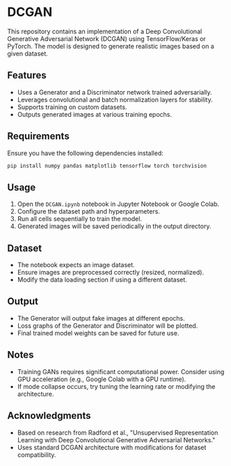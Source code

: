 # DCGAN

This repository contains an implementation of a Deep Convolutional Generative Adversarial Network (DCGAN) using TensorFlow/Keras or PyTorch. The model is designed to generate realistic images based on a given dataset.

## Features
- Uses a Generator and a Discriminator network trained adversarially.
- Leverages convolutional and batch normalization layers for stability.
- Supports training on custom datasets.
- Outputs generated images at various training epochs.

## Requirements
Ensure you have the following dependencies installed:

```bash
pip install numpy pandas matplotlib tensorflow torch torchvision
```

## Usage
1. Open the `DCGAN.ipynb` notebook in Jupyter Notebook or Google Colab.
2. Configure the dataset path and hyperparameters.
3. Run all cells sequentially to train the model.
4. Generated images will be saved periodically in the output directory.

## Dataset
- The notebook expects an image dataset.
- Ensure images are preprocessed correctly (resized, normalized).
- Modify the data loading section if using a different dataset.

## Output
- The Generator will output fake images at different epochs.
- Loss graphs of the Generator and Discriminator will be plotted.
- Final trained model weights can be saved for future use.

## Notes
- Training GANs requires significant computational power. Consider using GPU acceleration (e.g., Google Colab with a GPU runtime).
- If mode collapse occurs, try tuning the learning rate or modifying the architecture.

## Acknowledgments
- Based on research from Radford et al., "Unsupervised Representation Learning with Deep Convolutional Generative Adversarial Networks."
- Uses standard DCGAN architecture with modifications for dataset compatibility.

